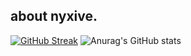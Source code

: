 ## about nyxive.

<!--
**nyxive/nyxive** is a ✨ _special_ ✨ repository because its `README.md` (this file) appears on your GitHub profile.

Here are some ideas to get you started:

- 🔭 I’m currently working on ...
- 🌱 I’m currently learning ...
- 👯 I’m looking to collaborate on ...
- 🤔 I’m looking for help with ...
- 💬 Ask me about ...
- 📫 How to reach me: ...
- 😄 Pronouns: ...
- ⚡ Fun fact: ...
-->

<a href="https://git.io/streak-stats"><img src="https://streak-stats.demolab.com?user=nyxive&theme=shadow-red&hide_border=true&date_format=%5BY.%5Dn.j" alt="GitHub Streak" /></a> ![Anurag's GitHub stats](https://github-readme-stats.vercel.app/api?username=nyxive&theme=shadow_red&show_icons=true&hide_border=true)

